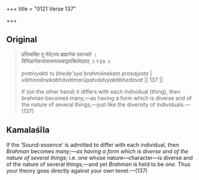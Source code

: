 +++
title = "0121 Verse 137"

+++
## Original 
>
> प्रतिव्यक्ति तु भेदेऽस्य ब्रह्मानेकं प्रसज्यते ।  
> विभिन्नानेकभावात्मरूपत्वाद्व्यक्तिभेदवत् ॥ १३७ ॥ 
>
> *prativyakti tu bhede'sya brahmānekaṃ prasajyate* \|  
> *vibhinnānekabhāvātmarūpatvādvyaktibhedavat* \|\| 137 \|\| 
>
> If (on the other hand) it differs with each individual (thing), then brahman becomes many,—as having a form which is diverse and of the nature of several things,—just like the diversity of individuals.—(137)



## Kamalaśīla

If the ‘Sound-essence’ is admitted to differ with each individual, then *Brahman* becomes *many*;—*as having a form which is diverse and of the* *nature* *of several things*; i.e. one whose nature—character—is diverse and of the nature of several things;—and yet *Brahman* is held to be *one*. Thus your theory goes directly against your own tenet.—(137)


